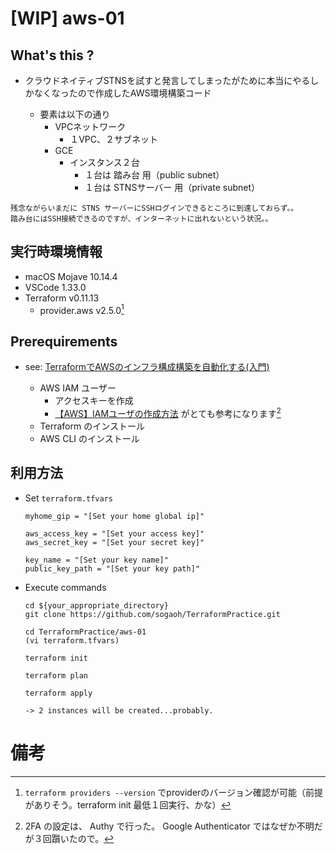# [WIP] aws-01

## What's this ?
- クラウドネイティブSTNSを試すと発言してしまったがために本当にやるしかなくなったので作成したAWS環境構築コード

  - 要素は以下の通り
      - VPCネットワーク
          - １VPC、２サブネット
      - GCE
          - インスタンス２台
              - １台は 踏み台 用（public subnet）
              - １台は STNSサーバー 用（private subnet）

```
残念ながらいまだに STNS サーバーにSSHログインできるところに到達しておらず。。
踏み台にはSSH接続できるのですが、インターネットに出れないという状況。。
```

## 実行時環境情報
- macOS Mojave 10.14.4
- VSCode 1.33.0
- Terraform v0.11.13
    - provider.aws v2.5.0[^1] 


## Prerequirements 
- see: [TerraformでAWSのインフラ構成構築を自動化する(入門)](https://khigashigashi.hatenablog.com/entry/2018/09/25/232313)

    - AWS IAM ユーザー
        - アクセスキーを作成
        - [【AWS】IAMユーザの作成方法](https://qiita.com/mrmomoca/items/319bdb471aaf38f74c49) がとても参考になります[^2]
    - Terraform のインストール
    - AWS CLI のインストール


## 利用方法
- Set `terraform.tfvars`
    ```
    myhome_gip = "[Set your home global ip]"

    aws_access_key = "[Set your access key]"
    aws_secret_key = "[Set your secret key]"

    key_name = "[Set your key name]"
    public_key_path = "[Set your key path]"
    ```

- Execute commands 
    ```
    cd ${your_appropriate_directory}
    git clone https://github.com/sogaoh/TerraformPractice.git

    cd TerraformPractice/aws-01
    (vi terraform.tfvars)

    terraform init 

    terraform plan 

    terraform apply

    -> 2 instances will be created...probably.
    ```


# 備考
[^1]: `terraform providers --version` でproviderのバージョン確認が可能（前提がありそう。terraform init 最低１回実行、かな）
[^2]: 2FA の設定は、 Authy で行った。 Google Authenticator ではなぜか不明だが３回躓いたので。
